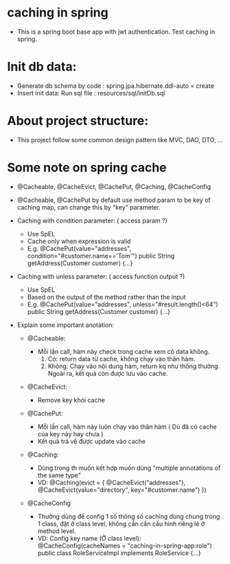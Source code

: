 # caching in spring
- This is a spring boot base app with jwt authentication. Test caching in spring.

# Init db data:
- Generate db schema by code :
  spring.jpa.hibernate.ddl-auto = create
- Insert init data:
  Run sql file : resources/sql/initDb.sql
  
# About project structure:
- This project follow some common design pattern like MVC, DAO, DTO, ...

# Some note on spring cache
- @Cacheable, @CacheEvict, @CachePut, @Caching, @CacheConfig
- @Cacheable, @CachePut by default use method param to be key of caching map, can change this by "key" parameter.

- Caching with condition parameter: ( access param ?)
   + Use SpEL 
   + Cache only when expression is valid
   + E.g.
   @CachePut(value="addresses", condition="#customer.name=='Tom'")
   public String getAddress(Customer customer) {...}
   
- Caching with unless parameter: ( access function output ?)
   + Use SpEL
   + Based on the output of the method rather than the input
   + E.g.
   @CachePut(value="addresses", unless="#result.length()<64")
   public String getAddress(Customer customer) {...}

    
- Explain some important anotation:
   + @Cacheable: 
      - Mỗi lần call, hàm này check trong cache xem có data không. 
        1. Có: return data từ cache, không chạy vào thân hàm.
        2. Không: Chạy vào nội dung hàm, return kq như thông thường. Ngoài ra, kết quả còn được lưu vào cache.
        
   + @CacheEvict:
      - Remove key khỏi cache
      
   + @CachePut:
      - Mỗi lần call, hàm này luôn chạy vào thân hàm ( Dù đã có cache của key này hay chưa )
      - Kết quả trả về được update vào cache
      
   + @Caching:
      - Dùng trong th muốn kết hợp muốn dùng "multiple annotations of the same type"
      - VD: @Caching(evict = { 
              @CacheEvict("addresses"), 
              @CacheEvict(value="directory", key="#customer.name") })
              
   + @CacheConfig
      - Thường dùng để config 1 số thông số caching dùng chung trong 1 class, đặt ở class level, không cần cần cấu hình riêng
        lẻ ở method level.
      - VD: Config key name (Ở class level):
        @CacheConfig(cacheNames = "caching-in-spring-app:role")
        public class RoleServiceImpl implements RoleService {...}